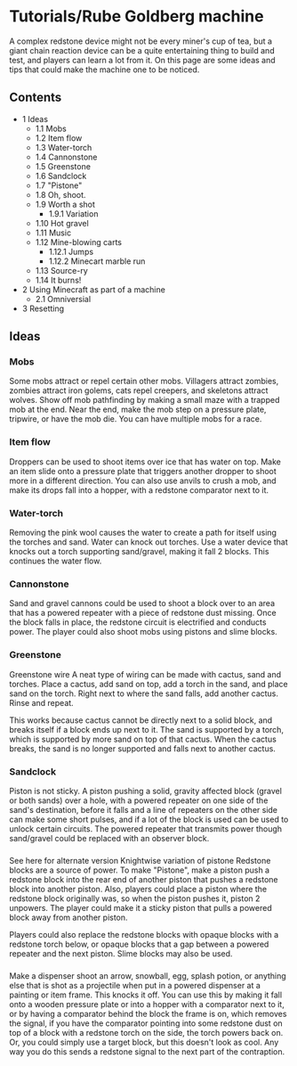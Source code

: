 # Tutorials/Rube Goldberg machine
A complex redstone device might not be every miner's cup of tea, but a giant chain reaction device can be a quite entertaining thing to build and test, and players can learn a lot from it. On this page are some ideas and tips that could make the machine one to be noticed.

## Contents
- 1 Ideas
	- 1.1 Mobs
	- 1.2 Item flow
	- 1.3 Water-torch
	- 1.4 Cannonstone
	- 1.5 Greenstone
	- 1.6 Sandclock
	- 1.7 "Pistone"
	- 1.8 Oh, shoot.
	- 1.9 Worth a shot
		- 1.9.1 Variation
	- 1.10 Hot gravel
	- 1.11 Music
	- 1.12 Mine-blowing carts
		- 1.12.1 Jumps
		- 1.12.2 Minecart marble run
	- 1.13 Source-ry
	- 1.14 It burns!
- 2 Using Minecraft as part of a machine
	- 2.1 Omniversial
- 3 Resetting

## Ideas
### Mobs
Some mobs attract or repel certain other mobs. Villagers attract zombies, zombies attract iron golems, cats repel creepers, and skeletons attract wolves. Show off mob pathfinding by making a small maze with a trapped mob at the end. Near the end, make the mob step on a pressure plate, tripwire, or have the mob die. You can have multiple mobs for a race.

### Item flow
Droppers can be used to shoot items over ice that has water on top. Make an item slide onto a pressure plate that triggers another dropper to shoot more in a different direction. You can also use anvils to crush a mob, and make its drops fall into a hopper, with a redstone comparator next to it.

### Water-torch
Removing the pink wool causes the water to create a path for itself using the torches and sand.
Water can knock out torches. Use a water device that knocks out a torch supporting sand/gravel, making it fall 2 blocks. This continues the water flow.

### Cannonstone
Sand and gravel cannons could be used to shoot a block over to an area that has a powered repeater with a piece of redstone dust missing. Once the block falls in place, the redstone circuit is electrified and conducts power. The player could also shoot mobs using pistons and slime blocks.


### Greenstone
Greenstone wire
A neat type of wiring can be made with cactus, sand and torches. Place a cactus, add sand on top, add a torch in the sand, and place sand on the torch. Right next to where the sand falls, add another cactus. Rinse and repeat.

This works because cactus cannot be directly next to a solid block, and breaks itself if a block ends up next to it. The sand is supported by a torch, which is supported by more sand on top of that cactus. When the cactus breaks, the sand is no longer supported and falls next to another cactus.


### Sandclock
Piston is not sticky.
A piston pushing a solid, gravity affected block (gravel or both sands) over a hole, with a powered repeater on one side of the sand's destination, before it falls and a line of repeaters on the other side can make some short pulses, and if a lot of the block is used can be used to unlock certain circuits. The powered repeater that transmits power though sand/gravel could be replaced with an observer block.


### 
See here for alternate version
Knightwise variation of pistone
Redstone blocks are a source of power. To make "Pistone", make a piston push a redstone block into the rear end of another piston that pushes a redstone block into another piston. Also, players could place a piston where the redstone block originally was, so when the piston pushes it, piston 2 unpowers. The player could make it a sticky piston that pulls a powered block away from another piston.

Players could also replace the redstone blocks with opaque blocks with a redstone torch below, or opaque blocks that a gap between a powered repeater and the next piston. Slime blocks may also be used.

### 
Make a dispenser shoot an arrow, snowball, egg, splash potion, or anything else that is shot as a projectile when put in a powered dispenser at a painting or item frame. This knocks it off. You can use this by making it fall onto a wooden pressure plate or into a hopper with a comparator next to it, or by having a comparator behind the block the frame is on, which removes the signal, if you have the comparator pointing into some redstone dust on top of a block with a redstone torch on the side, the torch powers back on. Or, you could simply use a target block, but this doesn't look as cool. Any way you do this sends a redstone signal to the next part of the contraption.

